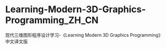 # Learning-Modern-3D-Graphics-Programming_ZH_CN
现代三维图形程序设计学习-《Learning Modern 3D Graphics Programming》中文译文版
